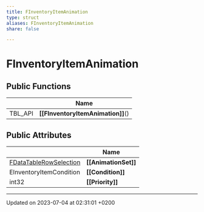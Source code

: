 ```yaml
---
title: FInventoryItemAnimation
type: struct
aliases: FInventoryItemAnimation
share: false

---
```


# FInventoryItemAnimation





## Public Functions

|                | Name           |
| -------------- | -------------- |
| TBL_API | **[[FInventoryItemAnimation]]**() |

## Public Attributes

|                | Name           |
| -------------- | -------------- |
| [FDataTableRowSelection](/docs/SDK/Source/Classes/structFDataTableRowSelection.md) | **[[AnimationSet]]**  |
| EInventoryItemCondition | **[[Condition]]**  |
| int32 | **[[Priority]]**  |

-------------------------------

Updated on 2023-07-04 at 02:31:01 +0200